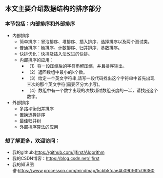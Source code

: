 ## 本文主要介绍数据结构的排序部分
### 本节包括：内部排序和外部排序
+ 内部排序
  + 简单排序：冒泡排序、堆排序、插入排序、选择排序以及两个测试类。
  + 普通排序：桶排序、计数排序、归并排序、基数排序。
  + 快排优化：快排及插入法改进的快排。
  + 内部排序的应用：
    + （1）将一段压缩后的字符串解压缩，并且排序输出。
    + （2）返回数组中最小的k个数。
    + （3）给定一个英文字符串,请写一段代码找出这个字符串中首先出现三次的那个英文字符(需要区分大小写)。
    + （4）数组中有一个数字出现的次数超过数组长度的一半，请找出这个数字。
+ 外部排序
  + 多路平衡归并排序
  + 置换选择排序
  + 最佳归并树
  + 外部排序算法的应用
### 想了解更多，欢迎访问：
+ 我的github:https://github.com/ljfirst/Algorithm
+ 我的CSDN博客：https://blog.csdn.net/ljfirst 
+ 我的知识图谱:https://www.processon.com/mindmap/5cbb5fcae4b09b16ffc06360
